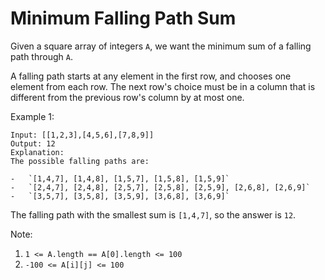 # Minimum Falling Path Sum

Given a square array of integers `A`, we want the minimum sum of a falling path through `A`.

A falling path starts at any element in the first row, and chooses one element from each row.  The next row's choice must be in a column that is different from the previous row's column by at most one.

Example 1:
```
Input: [[1,2,3],[4,5,6],[7,8,9]]
Output: 12
Explanation:
The possible falling paths are:

-   `[1,4,7], [1,4,8], [1,5,7], [1,5,8], [1,5,9]`
-   `[2,4,7], [2,4,8], [2,5,7], [2,5,8], [2,5,9], [2,6,8], [2,6,9]`
-   `[3,5,7], [3,5,8], [3,5,9], [3,6,8], [3,6,9]`
```
The falling path with the smallest sum is `[1,4,7]`, so the answer is `12`.

Note:

1. `1 <= A.length == A[0].length <= 100`
2. `-100 <= A[i][j] <= 100`
